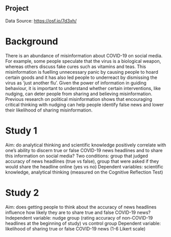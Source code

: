 ## Project

Data Source: https://osf.io/7d3xh/

# Background 

There is an abundance of misinformation about COVID-19 on social media. For example, some people speculate that the virus is a biological weapon, whereas others discuss fake cures such as vitamins and teas. This misinformation is fuelling unnecessary panic by causing people to hoard certain goods and it has also led people to underreact by dismissing the virus as ‘just another flu’. Given the power of information in guiding behaviour, it is important to understand whether certain interventions, like nudging, can deter people from sharing and believing misinformation. Previous research on political misinformation shows that encouraging critical thinking with nudging can help people identify false news and lower their likelihood of sharing misinformation.

# Study 1

Aim: do analytical thinking and scientific knowledge positively correlate with one’s ability to discern true or false COVID-19 news headlines and to share this information on social media? 
Two conditions: group that judged accuracy of news headlines (true vs false), group that were asked if they would share the headline online (yes vs no) 
Dependent variables: scientific knowledge, analytical thinking (measured on the Cognitive Reflection Test) 

# Study 2

Aim: does getting people to think about the accuracy of news headlines influence how likely they are to share true and false COVID-19 news? 
Independent variable: nudge group (rating accuracy of non-COVID-19 headlines at the beginning of study) vs control group
Dependent variable: likelihood of sharing true or false COVID-19 news (1-6 Likert scale)
